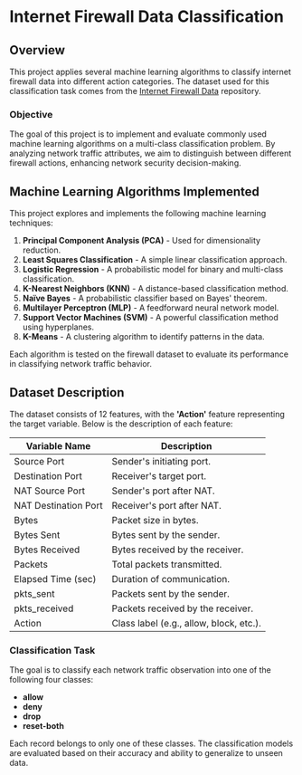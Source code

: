 # Internet Firewall Data Classification

## Overview
This project applies several machine learning algorithms to classify internet firewall data into different action categories. The dataset used for this classification task comes from the [Internet Firewall Data](https://archive.ics.uci.edu/dataset/542/internet+firewall+data) repository.

### Objective
The goal of this project is to implement and evaluate commonly used machine learning algorithms on a multi-class classification problem. By analyzing network traffic attributes, we aim to distinguish between different firewall actions, enhancing network security decision-making.

## Machine Learning Algorithms Implemented
This project explores and implements the following machine learning techniques:

1. **Principal Component Analysis (PCA)** - Used for dimensionality reduction.
2. **Least Squares Classification** - A simple linear classification approach.
3. **Logistic Regression** - A probabilistic model for binary and multi-class classification.
4. **K-Nearest Neighbors (KNN)** - A distance-based classification method.
5. **Naïve Bayes** - A probabilistic classifier based on Bayes' theorem.
6. **Multilayer Perceptron (MLP)** - A feedforward neural network model.
7. **Support Vector Machines (SVM)** - A powerful classification method using hyperplanes.
8. **K-Means** - A clustering algorithm to identify patterns in the data.

Each algorithm is tested on the firewall dataset to evaluate its performance in classifying network traffic behavior.

## Dataset Description
The dataset consists of 12 features, with the **'Action'** feature representing the target variable. Below is the description of each feature:

| Variable Name          | Description                            |
|------------------------|----------------------------------------|
| Source Port           | Sender's initiating port.             |
| Destination Port      | Receiver's target port.               |
| NAT Source Port       | Sender's port after NAT.              |
| NAT Destination Port  | Receiver's port after NAT.            |
| Bytes                | Packet size in bytes.                 |
| Bytes Sent           | Bytes sent by the sender.             |
| Bytes Received       | Bytes received by the receiver.       |
| Packets              | Total packets transmitted.            |
| Elapsed Time (sec)   | Duration of communication.            |
| pkts_sent           | Packets sent by the sender.           |
| pkts_received       | Packets received by the receiver.     |
| Action              | Class label (e.g., allow, block, etc.).|

### Classification Task
The goal is to classify each network traffic observation into one of the following four classes:

- **allow**
- **deny**
- **drop**
- **reset-both**

Each record belongs to only one of these classes. The classification models are evaluated based on their accuracy and ability to generalize to unseen data.

